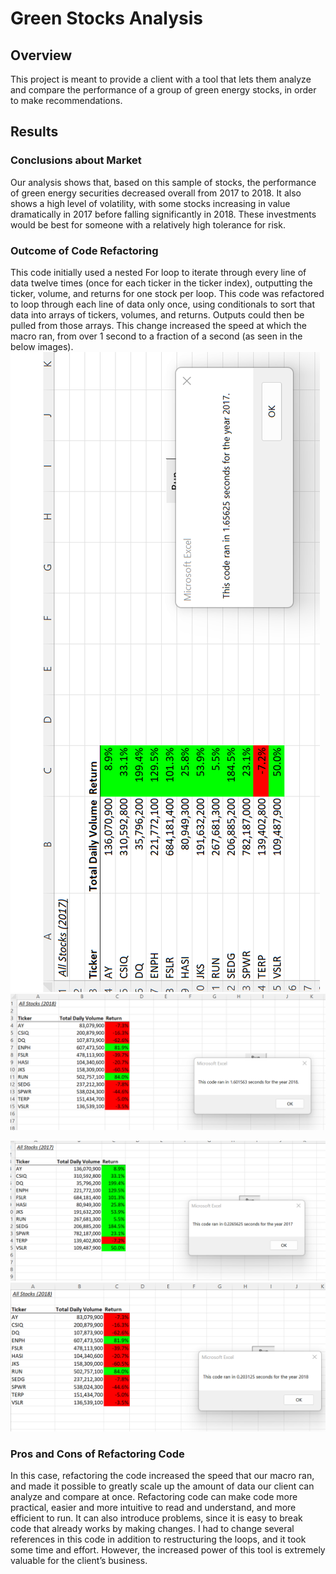 # Green Stocks Analysis
## Overview
This project is meant to provide a client with a tool that lets them analyze and compare the performance of a group of green energy stocks, in order to make recommendations.

## Results
### Conclusions about Market
Our analysis shows that, based on this sample of stocks, the performance of green energy securities decreased overall from 2017 to 2018. It also shows a high level of volatility, with some stocks increasing in value dramatically in 2017 before falling significantly in 2018. These investments would be best for someone with a relatively high tolerance for risk. 

### Outcome of Code Refactoring
This code initially used a nested For loop to iterate through every line of data twelve times (once for each ticker in the ticker index), outputting the ticker, volume, and returns for one stock per loop. This code was refactored to loop through each line of data only once, using conditionals to sort that data into arrays of tickers, volumes, and returns. Outputs could then be pulled from those arrays. 
This change increased the speed at which the macro ran, from over 1 second to a fraction of a second (as seen in the below images).
![2017 Original Runtime](resources/VBA_Challenge_2017_Original.png)
![2018 Original Runtime](resources/VBA_Challenge_2018_Original.png)

![2017 Runtime](resources/VBA_Challenge_2017.png)
![2018 Runtime](resources/VBA_Challenge_2018.png)

### Pros and Cons of Refactoring Code 

In this case, refactoring the code increased the speed that our macro ran, and made it possible to greatly scale up the amount of data our client can analyze and compare at once. Refactoring code can make code more practical, easier and more intuitive to read and understand, and more efficient to run. It can also introduce problems, since it is easy to break code that already works by making changes. I had to change several references in this code in addition to restructuring the loops, and it took some time and effort. However, the increased power of this tool is extremely valuable for the client’s business.  
